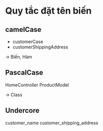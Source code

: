 # Quy tắc đặt tên biến 
## camelCase

- customerCase
- customerShippingAddress

-> Biến, Hàm

## PascalCase

HomeController
ProductModel

-> Class

## Undercore

customer_name
customer_shipping_address


